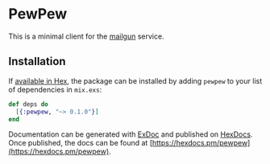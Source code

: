 # PewPew

This is a minimal client for the [mailgun](https://mailgun.com) service.

## Installation

If [available in Hex](https://hex.pm/docs/publish), the package can be installed
by adding `pewpew` to your list of dependencies in `mix.exs`:

```elixir
def deps do
  [{:pewpew, "~> 0.1.0"}]
end
```

Documentation can be generated with [ExDoc](https://github.com/elixir-lang/ex_doc)
and published on [HexDocs](https://hexdocs.pm). Once published, the docs can
be found at [https://hexdocs.pm/pewpew](https://hexdocs.pm/pewpew).
